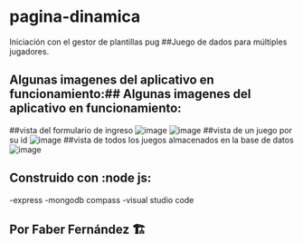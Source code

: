 # pagina-dinamica
Iniciación con el gestor de plantillas pug
##Juego de dados para múltiples jugadores.
## Algunas imagenes del aplicativo en funcionamiento:## Algunas imagenes del aplicativo en funcionamiento:
##vista del formulario de ingreso
![image](https://user-images.githubusercontent.com/76182994/224869928-fd754492-cf0b-4de7-a6af-160552179709.png)
![image](https://user-images.githubusercontent.com/76182994/224870103-53637ae5-3ace-49fb-aec3-838539896779.png)
##vista de un juego por su id
![image](https://user-images.githubusercontent.com/76182994/224870321-110117e8-0126-4f5d-b788-3a52e55a6174.png)
##vista de todos los juegos almacenados en la base de datos
![image](https://user-images.githubusercontent.com/76182994/224870514-c33df82f-9ee4-4ad6-baae-0d853034f744.png)

## Construido con :node js:
-express
-mongodb compass
-visual studio code


## Por Faber Fernández :building_construction:

